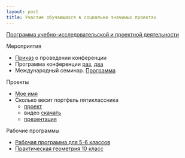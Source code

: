 ```yaml
---
layout: post
title: Участие обучающихся в социально значимых проектах
---
```


[Программа учебно-исследовательской и проектной деятельности](../content/form8/Программа-учебно-исследовательской-и-проектной-деятельности.pdf)

Мероприятия

- [Приказ](../content/form8/Приказ.jpg) о проведении конференции
- Программа конференции [раз](../content/form8/Программа-конференции.jpg),
[два](../content/form8/Программа-конференции-2.jpg)
- Международный семинар. [Программа](../content/form8/программа-семинара-6.10.2014.pdf)

Проекты

- [Мое имя](../content/form8/Проект-Мое-имя.pdf)
- Сколько весит портфель пятиклассника
   - [проект](../content/form8/Проект.Сколько-весит-портфель-пятиклассника.pdf)
   - видео [скачать](../content/form8/Проект-Портфель-пятиклассника.avi)   
   - [презентация](../content/form8/Проект-Портфель-пятиклассника.pdf)

Рабочие программы

- [Рабочая программа для 5-6 классов](../content/form8/5-6-Рабочая-программа.pdf)
- [Практическая геометрия 10 класс](../content/form8/РП-по-эл-уч-предмету-10-Практическая-геометрия.pdf)
